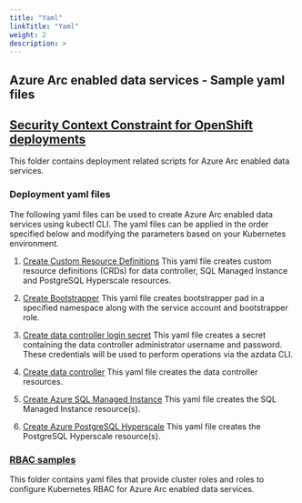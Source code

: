 ```yaml
---
title: "Yaml"
linkTitle: "Yaml"
weight: 2
description: >
---
```


## Azure Arc enabled data services - Sample yaml files

## [Security Context Constraint for OpenShift deployments](./arc-data-scc.yaml)

This folder contains deployment related scripts for Azure Arc enabled data services.


### Deployment yaml files
The following yaml files can be used to create Azure Arc enabled data services using kubectl CLI. The yaml files can be applied in the order specified below and modifying the parameters based on your Kubernetes environment.

1. [Create Custom Resource Definitions](./custom-resource-definitions.yaml)
This yaml file creates custom resource definitions (CRDs) for data controller, SQL Managed Instance and PostgreSQL Hyperscale resources.

1. [Create Bootstrapper](./bootstrapper.yaml)
This yaml file creates bootstrapper pad in a specified namespace along with the service account and bootstrapper role.

1. [Create data controller login secret](./controller-login-secret.yaml)
This yaml file creates a secret containing the data controller administrator username and password. These credentials will be used to perform operations via the azdata CLI.

1. [Create data controller](./data-controller.yaml)
This yaml file creates the data controller resources.

1. [Create Azure SQL Managed Instance](./sqlmi.yaml)
This yaml file creates the SQL Managed Instance resource(s).

1. [Create Azure PostgreSQL Hyperscale](./postgresql.yaml)
This yaml file creates the PostgreSQL Hyperscale resource(s).

### [RBAC samples](./rbac)
This folder contains yaml files that provide cluster roles and roles to configure Kubernetes RBAC for Azure Arc enabled data services.

